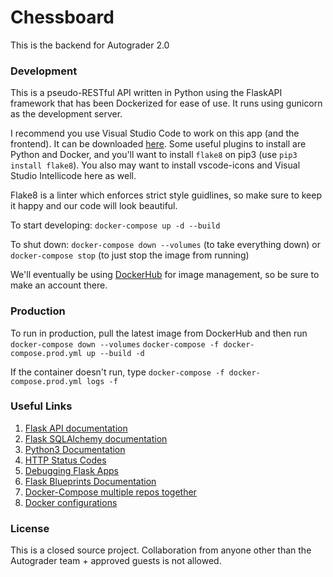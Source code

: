 # Chessboard

This is the backend for Autograder 2.0

### Development
This is a pseudo-RESTful API written in Python using the FlaskAPI framework that has been Dockerized for ease
of use. It runs using gunicorn as the development server.

I recommend you use Visual Studio Code to work on this app (and the frontend). It can be downloaded
<a href="https://code.visualstudio.com" target="_blank">here</a>.
Some useful plugins to install are Python and Docker, and you'll want to install `flake8` on pip3 (use `pip3 install flake8`).
You also may want to install vscode-icons and Visual Studio Intellicode here as well.

Flake8 is a linter which enforces strict style guidlines, so make sure to keep it happy and our code will look beautiful.

To start developing: `docker-compose up -d --build`


To shut down: `docker-compose down --volumes` (to take everything down) or `docker-compose stop` (to just stop the image from running)

We'll eventually be using <a href="https://hub.docker/com" target="_blank">DockerHub</a> for image management, so be sure
to make an account there.

### Production
To run in production, pull the latest image from DockerHub and then run
`docker-compose down --volumes`
`docker-compose -f docker-compose.prod.yml up --build -d`

If the container doesn't run, type `docker-compose -f docker-compose.prod.yml logs -f`

### Useful Links
1. <a href="https://www.flaskapi.org/" target="_blank">Flask API documentation</a>
2. <a href="https://flask-sqlalchemy.palletsprojects.com/en/2.x/" target="_blank">Flask SQLAlchemy documentation</a>
3. <a href="https://docs.python.org/3/index.html" target="_blank">Python3 Documentation</a>
4. <a href="https://en.wikipedia.org/wiki/List_of_HTTP_status_codes" target="_blank">HTTP Status Codes</a>
5. <a href="https://medium.com/@trstringer/debugging-a-python-flask-application-in-a-container-with-docker-compose-fa5be981ec9a" target="_blank">Debugging Flask Apps</a>
6. <a href="https://flask.palletsprojects.com/en/1.1.x/blueprints/#blueprints" target="_blank">Flask Blueprints Documentation</a>
7. <a href="https://stackoverflow.com/questions/41731704/use-docker-compose-with-multiple-repositories" target="_blank">Docker-Compose multiple repos together</a>
8. <a href="https://testdriven.io/blog/dockerizing-flask-with-postgres-gunicorn-and-nginx/"
target="_blank">Docker configurations</a>


### License
This is a closed source project. Collaboration from anyone other than the Autograder team + approved guests is not allowed.
